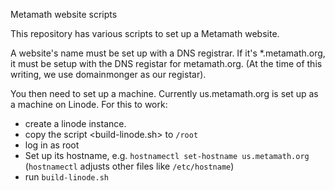 Metamath website scripts

This repository has various scripts to set up a Metamath website.

A website's name must be set up with a DNS registrar.
If it's *.metamath.org, it must be setup with the DNS registar
for metamath.org.
(At the time of this writing, we use domainmonger as our registar).

You then need to set up a machine. Currently us.metamath.org is
set up as a machine on Linode. For this to work:

* create a linode instance.
* copy the script <build-linode.sh> to `/root`
* log in as root
* Set up its hostname, e.g. `hostnamectl set-hostname us.metamath.org`
  (`hostnamectl` adjusts other files like `/etc/hostname`)
* run `build-linode.sh`
